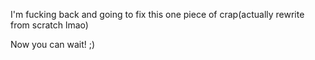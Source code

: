 I'm fucking back and going to fix this one piece of crap(actually rewrite from scratch lmao)

Now you can wait! ;)
